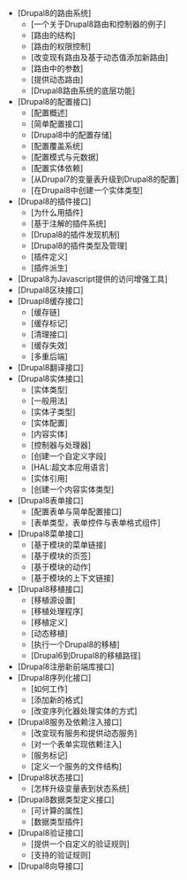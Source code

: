 * [Drupal8的路由系统]
  * [一个关于Drupal8路由和控制器的例子]
  * [路由的结构]
  * [路由的权限控制]
  * [改变现有路由及基于动态值添加新路由]
  * [路由中的参数]
  * [提供动态路由]
  * [Drupal8路由系统的底层功能]
* [Drupal8的配置接口]
  * [配置概述]
  * [简单配置接口]
  * [Drupal8中的配置存储]
  * [配置覆盖系统]
  * [配置模式与元数据]
  * [配置实体依赖]
  * [从Drupal7的变量表升级到Drupal8的配置]
  * [在Drupal8中创建一个实体类型]
* [Drupal8的插件接口]
  * [为什么用插件]
  * [基于注解的插件系统]
  * [Drupal8的插件发现机制]
  * [Drupal8的插件类型及管理]
  * [插件定义]
  * [插件派生]
* [Drupal8为Javascript提供的访问增强工具]
* [Drupal8区块接口]
* [Druapl8缓存接口]
  * [缓存链]
  * [缓存标记]
  * [清理接口]
  * [缓存失效]
  * [多重后端]
* [Drupal8翻译接口]
* [Drupal8实体接口]
  * [实体类型]
  * [一般用法]
  * [实体子类型]
  * [实体配置]
  * [内容实体]
  * [控制器与处理器]
  * [创建一个自定义字段]
  * [HAL:超文本应用语言]
  * [实体引用]
  * [创建一个内容实体类型]
* [Drupal8表单接口]
  * [配置表单与简单配置接口]
  * [表单类型，表单控件与表单格式组件]
* [Drupal8菜单接口]
  * [基于模块的菜单链接]
  * [基于模块的页签]
  * [基于模块的动作]
  * [基于模块的上下文链接]
* [Drupal8移植接口]
  * [移植源设置]
  * [移植处理程序]
  * [移植定义]
  * [动态移植]
  * [执行一个Drupal8的移植]
  * [Drupal6到Drupal8的移植路径]
* [Drupal8注册新前端库接口]
* [Drupal8序列化接口]
  * [如何工作]
  * [添加新的格式]
  * [改变序列化器处理实体的方式]
* [Drupal8服务及依赖注入接口]
  * [改变现有服务和提供动态服务]
  * [对一个表单实现依赖注入]
  * [服务标记]
  * [定义一个服务的文件结构]
* [Drupal8状态接口]
  * [怎样升级变量表到状态系统]
* [Drupal8数据类型定义接口]
  * [可计算的属性]
  * [数据类型插件]
* [Drupal8验证接口]
  * [提供一个自定义的验证规则]
  * [支持的验证规则]
* [Drupal8向导接口]

